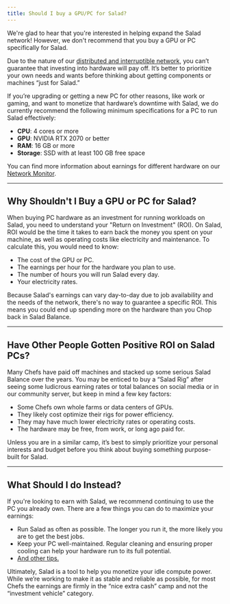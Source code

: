 ```yaml
---
title: Should I buy a GPU/PC for Salad?
---
```


We're glad to hear that you're interested in helping expand the Salad network! However, we don't recommend that you buy
a GPU or PC specifically for Salad.

Due to the nature of our
[distributed and interruptible network](https://docs.salad.com/container-engine/explanation/core-concepts/architectural-overview),
you can’t guarantee that investing into hardware will pay off. It’s better to prioritize your own needs and wants before
thinking about getting components or machines “just for Salad.”

If you’re upgrading or getting a new PC for other reasons, like work or gaming, and want to monetize that hardware’s
downtime with Salad, we do currently recommend the following minimum specifications for a PC to run Salad effectively:

- **CPU**: 4 cores or more
- **GPU**: NVIDIA RTX 2070 or better
- **RAM**: 16 GB or more
- **Storage**: SSD with at least 100 GB free space

You can find more information about earnings for different hardware on our
[Network Monitor](https://salad.com/earn/demand).

---

## Why Shouldn't I Buy a GPU or PC for Salad?

When buying PC hardware as an investment for running workloads on Salad, you need to understand your "Return on
Investment" (ROI). On Salad, ROI would be the time it takes to earn back the money you spent on your machine, as well as
operating costs like electricity and maintenance. To calculate this, you would need to know:

- The cost of the GPU or PC.
- The earnings per hour for the hardware you plan to use.
- The number of hours you will run Salad every day.
- Your electricity rates.

Because Salad's earnings can vary day-to-day due to job availability and the needs of the network, there's no way to
guarantee a specific ROI. This means you could end up spending more on the hardware than you Chop back in Salad Balance.

---

## Have Other People Gotten Positive ROI on Salad PCs?

Many Chefs have paid off machines and stacked up some serious Salad Balance over the years. You may be enticed to buy a
“Salad Rig” after seeing some ludicrous earning rates or total balances on social media or in our community server, but
keep in mind a few key factors:

- Some Chefs own whole farms or data centers of GPUs.
- They likely cost optimize their rigs for power efficiency.
- They may have much lower electricity rates or operating costs.
- The hardware may be free, from work, or long ago paid for.

Unless you are in a similar camp, it’s best to simply prioritize your personal interests and budget before you think
about buying something purpose-built for Salad.

---

## What Should I do Instead?

If you're looking to earn with Salad, we recommend continuing to use the PC you already own. There are a few things you
can do to maximize your earnings:

- Run Salad as often as possible. The longer you run it, the more likely you are to get the best jobs.
- Keep your PC well-maintained. Regular cleaning and ensuring proper cooling can help your hardware run to its full
  potential.
- [And other tips.](/docs/FAQ/Jobs/62-how-can-i-earn-more-with-salad)

Ultimately, Salad is a tool to help you monetize your idle compute power. While we’re working to make it as stable and
reliable as possible, for most Chefs the earnings are firmly in the “nice extra cash” camp and not the “investment
vehicle” category.
